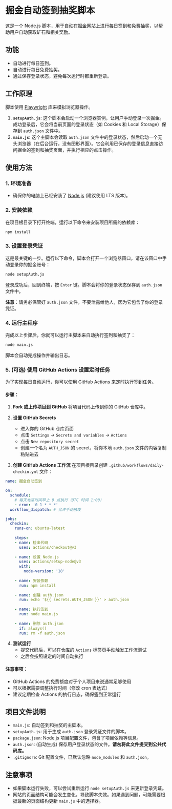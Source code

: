 # 掘金自动签到抽奖脚本

这是一个 Node.js 脚本，用于自动在[掘金](https://juejin.cn/)网站上进行每日签到和免费抽奖，以帮助用户自动获取矿石和相关奖励。

## 功能

-   自动进行每日签到。
-   自动进行每日免费抽奖。
-   通过保存登录状态，避免每次运行时都重新登录。

## 工作原理

脚本使用 [Playwright](https://playwright.dev/) 库来模拟浏览器操作。

1.  **`setupAuth.js`**: 这个脚本会启动一个浏览器实例，让用户手动登录一次掘金。成功登录后，它会将当前页面的登录状态（如 Cookies 和 Local Storage）保存到 `auth.json` 文件中。
2.  **`main.js`**: 这个主脚本会读取 `auth.json` 文件中的登录状态，然后启动一个无头浏览器（在后台运行，没有图形界面）。它会利用已保存的登录信息直接访问掘金的签到和抽奖页面，并执行相应的点击操作。

## 使用方法

### 1. 环境准备

-   确保你的电脑上已经安装了 [Node.js](https://nodejs.org/) (建议使用 LTS 版本)。

### 2. 安装依赖

在项目根目录下打开终端，运行以下命令来安装项目所需的依赖库：

```bash
npm install
```

### 3. 设置登录凭证

这是最关键的一步。运行以下命令，脚本会打开一个浏览器窗口，请在该窗口中手动登录你的掘金账号：

```bash
node setupAuth.js
```

登录成功后，回到终端，按 `Enter` 键。脚本会将你的登录状态保存到 `auth.json` 文件中。

**注意**：请务必保管好 `auth.json` 文件，不要泄露给他人，因为它包含了你的登录凭证。

### 4. 运行主程序

完成以上步骤后，你就可以运行主脚本来自动执行签到和抽奖了：

```bash
node main.js
```

脚本会自动完成操作并输出日志。

### 5. (可选) 使用 GitHub Actions 设置定时任务

为了实现每日自动运行，你可以使用 GitHub Actions 来定时执行签到任务。

#### 步骤：

1. **Fork 或上传项目到 GitHub**
   将项目代码上传到你的 GitHub 仓库中。

2. **设置 GitHub Secrets**
   - 进入你的 GitHub 仓库页面
   - 点击 `Settings` → `Secrets and variables` → `Actions`
   - 点击 `New repository secret`
   - 创建一个名为 `AUTH_JSON` 的 secret，将你本地 `auth.json` 文件的内容复制粘贴进去

3. **创建 GitHub Actions 工作流**
   在项目根目录创建 `.github/workflows/daily-checkin.yml` 文件：

```yaml
name: 掘金自动签到

on:
  schedule:
    # 每天北京时间早上 9 点执行（UTC 时间 1:00）
    - cron: '0 1 * * *'
  workflow_dispatch: # 允许手动触发

jobs:
  checkin:
    runs-on: ubuntu-latest
    
    steps:
    - name: 检出代码
      uses: actions/checkout@v3
      
    - name: 设置 Node.js
      uses: actions/setup-node@v3
      with:
        node-version: '18'
        
    - name: 安装依赖
      run: npm install
      
    - name: 创建 auth.json
      run: echo '${{ secrets.AUTH_JSON }}' > auth.json
      
    - name: 执行签到
      run: node main.js
      
    - name: 删除 auth.json
      if: always()
      run: rm -f auth.json
```

4. **测试运行**
   - 提交代码后，可以在仓库的 `Actions` 标签页手动触发工作流测试
   - 之后会按照设定的时间自动执行

#### 注意事项：
- GitHub Actions 的免费额度对于个人项目来说通常足够使用
- 可以根据需要调整执行时间（修改 cron 表达式）
- 建议定期检查 Actions 的执行日志，确保签到正常运行

## 项目文件说明

-   `main.js`: 自动签到和抽奖的主脚本。
-   `setupAuth.js`: 用于生成 `auth.json` 登录凭证文件的脚本。
-   `package.json`: Node.js 项目配置文件，包含了项目依赖等信息。
-   `auth.json`: (自动生成) 保存用户登录状态的文件。**请勿将此文件提交到公共代码库。**
-   `.gitignore`: Git 配置文件，已默认忽略 `node_modules` 和 `auth.json`。

## 注意事项

-   如果脚本运行失败，可以尝试重新运行 `node setupAuth.js` 来更新登录凭证。
-   网站的页面结构可能会发生变化，导致脚本失效。如果遇到问题，可能需要根据最新的页面结构更新 `main.js` 中的选择器。
